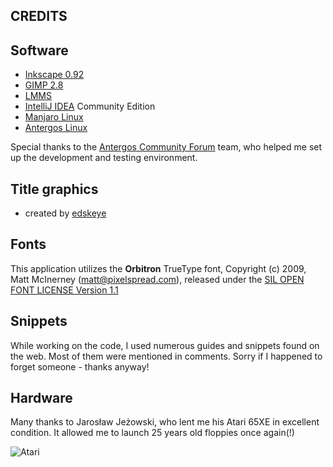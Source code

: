CREDITS
---

## Software

- [Inkscape 0.92](http://www.inkscape.org)
- [GIMP 2.8](https://www.gimp.org)
- [LMMS](https://lmms.io)
- [IntelliJ IDEA](https://www.jetbrains.com/idea) Community Edition
- [Manjaro Linux](https://manjaro.org)
- [Antergos Linux](https://antergos.com)

Special thanks to the [Antergos Community Forum](https://forum.antergos.com) team, who helped me set up the 
development and testing environment.

## Title graphics

- created by [edskeye](https://github.com/edskeye)

## Fonts

This application utilizes the **Orbitron** TrueType font, Copyright (c) 2009, Matt McInerney (matt@pixelspread.com), 
released under the [SIL OPEN FONT LICENSE Version 1.1](http://scripts.sil.org/cms/scripts/page.php?site_id=nrsi&id=OFL_web)

## Snippets

While working on the code, I used numerous guides and snippets found on the web. Most of them were mentioned in comments. 
Sorry if I happened to forget someone - thanks anyway!

## Hardware

Many thanks to Jarosław Jeżowski, who lent me his Atari 65XE in excellent condition. It allowed me 
to launch 25 years old floppies once again(!)

![Atari](http://nwg.pl/eist/wiki/atari.jpg)